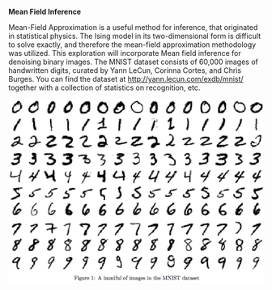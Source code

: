 **Mean Field Inference**

Mean-Field Approximation is a useful method for inference, that originated in statistical physics. The Ising
model in its two-dimensional form is difficult to solve exactly, and therefore the mean-field approximation
methodology was utilized. This exploration will incorporate Mean field inference for denoising binary images. The MNIST dataset consists of 60,000 images of handwritten digits, curated by Yann LeCun, Corinna Cortes, and Chris Burges.
You can find the dataset at http://yann.lecun.com/exdb/mnist/ together with a collection of statistics on
recognition, etc.

<img src="img1.png">
